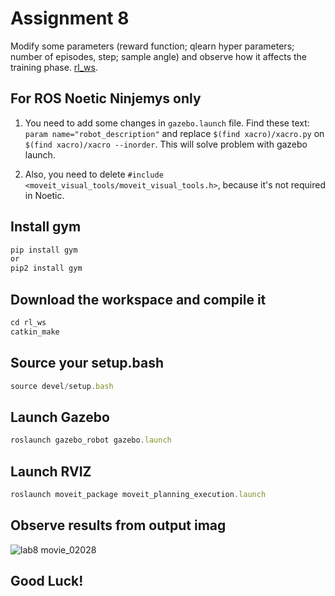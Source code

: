 # Assignment 8
Modify some parameters (reward function; qlearn hyper parameters; number of episodes, step; sample angle) and observe how it affects the training phase. [rl_ws](https://github.com/fenixkz/rl_ws).   

## For ROS Noetic Ninjemys only
1. You need to add some changes in `gazebo.launch` file. Find these text: `param name="robot_description"` and replace `$(find xacro)/xacro.py` on `$(find xacro)/xacro --inorder`. This will solve problem with gazebo launch. 

1. Also, you need to delete `#include <moveit_visual_tools/moveit_visual_tools.h>`, because it's not required in Noetic.

## Install gym
```javascript
pip install gym 
or
pip2 install gym
```

## Download the workspace and compile it
```javascript
cd rl_ws
catkin_make
```

## Source your setup.bash
```javascript
source devel/setup.bash
```

## Launch Gazebo
 ```javascript
roslaunch gazebo_robot gazebo.launch
```

## Launch RVIZ
 ```javascript
roslaunch moveit_package moveit_planning_execution.launch
```

## Observe results from output imag
![lab8 movie_02028](https://user-images.githubusercontent.com/67557966/100883668-68be2380-34d2-11eb-8baa-c9d54e699741.jpg)

## Good Luck!

